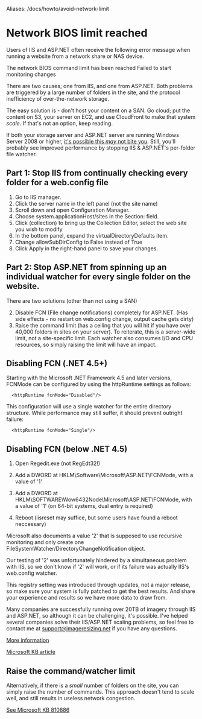 Aliases: /docs/howto/avoid-network-limit

# Network BIOS limit reached

Users of IIS and ASP.NET often receive the following error message when running a website from a network share or NAS device.

  The network BIOS command limit has been reached
  Failed to start monitoring changes


There are two causes; one from IIS, and one from ASP.NET. Both problems are triggered by a large number of folders in the site, and the protocol inefficiency of over-the-network storage.

The easy solution is - don't host your content on a SAN. Go cloud; put the content on S3, your server on EC2, and use CloudFront to make that system *scale*. If that's not an option, keep reading.

If both your storage server and ASP.NET server are running Windows Server 2008 or higher, [it's possible this *may* not bite you](http://www.iis.net/learn/troubleshoot/performance-issues/troubleshooting-smb-netbios-fcn-limit-issues-with-remote-content). Still, you'll probably see improved performance by stopping IIS & ASP.NET's per-folder file watcher.

## Part 1: Stop IIS from continually checking every folder for a web.config file

1. Go to IIS manager. 
2. Click the server name in the left panel (not the site name)
3. Scroll down and open Configuration Manager. 
4. Choose system.applicationHost/sites in the Section: field.
5. Click (collection) to bring up the Collection Editor, select the web site you wish to modify
6. In the bottom panel, expand the virtualDirectoryDefaults item. 
7. Change allowSubDirConfig to False instead of True
8. Click Apply in the right-hand panel to save your changes.

## Part 2: Stop ASP.NET from spinning up an individual watcher for every single folder on the website.

There are two solutions (other than not using a SAN)

2. Disable FCN (File change notifications) completely for ASP.NET. (Has side effects - no restart on web.config change, output cache gets dirty)
3. Raise the command limit (has a ceiling that you will hit if you have over 40,000 folders in sites on your server). To reiterate, this is a server-wide limit, not a site-specific limit. Each watcher also consumes I/O and CPU resources, so simply raising the limit will have an impact.

## Disabling FCN (.NET 4.5+)

Starting with the Microsoft .NET Framework 4.5 and later versions, FCNMode can be configured by using the httpRuntime settings as follows:

      <httpRuntime fcnMode="Disabled"/>

This configuration will use a single watcher for the entire directory structure. While performance may still suffer, it should prevent outright failure:

      <httpRuntime fcnMode="Single"/>


## Disabling FCN (below .NET 4.5)

1. Open Regedit.exe (not RegEdt32!)

2. Add a DWORD at HKLM\Software\Microsoft\ASP.NET\FCNMode, with a value of '1'

2. Add a DWORD at HKLM\SOFTWARE\Wow6432Node\Microsoft\ASP.NET\FCNMode, with a value of '1' (on 64-bit systems, dual entry is required)

5. Reboot (iisreset may suffice, but some users have found a reboot neccessary)

Microsoft also documents a value '2' that is supposed to use recursive monitoring and only create one FileSystemWatcher/DirectoryChangeNotification object. 

Our testing of '2' was unfortunately hindered by a simultaneous problem with IIS, so we don't know if '2' will work, or if its failure was actually IIS's web.config watcher.

This registry setting was introduced through updates, not a major release, so make sure your system is fully patched to get the best results. And share your experience and results so we have more data to draw from. 

Many companies are successfully running over 20TB of imagery through IIS and ASP.NET, so although it can be challenging, it's possible. I've helped several companies solve their IIS/ASP.NET scaling problems, so feel free to contact me at support@imageresizing.net if you have any questions.

[More information](http://blogs.iis.net/hosterposter/archive/2006/10/30/Hosting-IIS-with-UNC-content-_2D00_-Network-BIOS-commands-and-other-errors.aspx)

[Microsoft KB article](http://support.microsoft.com/?id=911272)


## Raise the command/watcher limit

Alternatively, if there is a *small* number of folders on the site, you can simply raise the number of commands. This approach doesn't tend to scale well, and still results in useless network congestion.

[See Microsoft KB 810886](http://support.microsoft.com/kb/810886)


